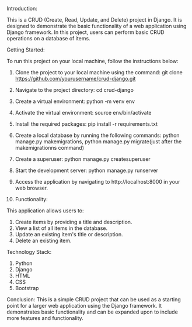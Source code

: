 Introduction:

This is a CRUD (Create, Read, Update, and Delete) project in Django. It is designed to demonstrate the basic functionality of a web application using Django framework. In this project, users can perform basic CRUD operations on a database of items.

Getting Started:

To run this project on your local machine, follow the instructions below:

1. Clone the project to your local machine using the command: git clone https://github.com/yourusername/crud-django.git

2. Navigate to the project directory: cd crud-django

3. Create a virtual environment: python -m venv env

4. Activate the virtual environment: source env/bin/activate

5. Install the required packages: pip install -r requirements.txt

6. Create a local database by running the following commands: python manage.py makemigrations, python manage.py migrate(just after the makemigrationns command)

7. Create a superuser: python manage.py createsuperuser

8. Start the development server: python manage.py runserver

9. Access the application by navigating to http://localhost:8000 in your web browser.

10. Functionality:

This application allows users to:

1. Create items by providing a title and description.
2. View a list of all items in the database.
3. Update an existing item's title or description.
4. Delete an existing item.

Technology Stack:

1. Python
2. Django
3. HTML
4. CSS
5. Bootstrap

Conclusion:
This is a simple CRUD project that can be used as a starting point for a larger web application using the Django framework. It demonstrates basic functionality and can be expanded upon to include more features and functionality.

